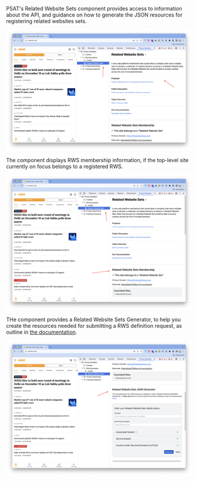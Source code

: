 PSAT's Related Website Sets component provides access to information about the API, and guidance on how to generate the JSON resources for registering related websites sets.

<img width="742" alt="Related Web Sites Features" src="images/site-boundaries/rws/rws-1.png">

The component displays RWS membership information, if the top-level site currently on focus belongs to a registered RWS.

<img width="742" alt="Related Web Sites Membership" src="images/site-boundaries/rws/rws-2.png">

THe component provides a Related Website Sets Generator, to help you create the resources needed for submitting a RWS definition request, as outline in [the documentation](https://github.com/GoogleChrome/related-website-sets/blob/main/RWS-Submission_Guidelines.md).

<img width="742" alt="Related Web Sites JSON Generator" src="images/site-boundaries/rws/rws-3.png">
